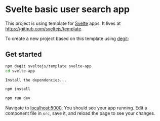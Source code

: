 # Svelte basic user search app

This project is using template for [Svelte](https://svelte.dev) apps. It lives at https://github.com/sveltejs/template.

To create a new project based on this template using [degit](https://github.com/Rich-Harris/degit):

## Get started

```bash
npx degit sveltejs/template svelte-app
cd svelte-app

Install the dependencies...

npm install
```


```bash
npm run dev
```

Navigate to [localhost:5000](http://localhost:5000). You should see your app running. Edit a component file in `src`, save it, and reload the page to see your changes.
